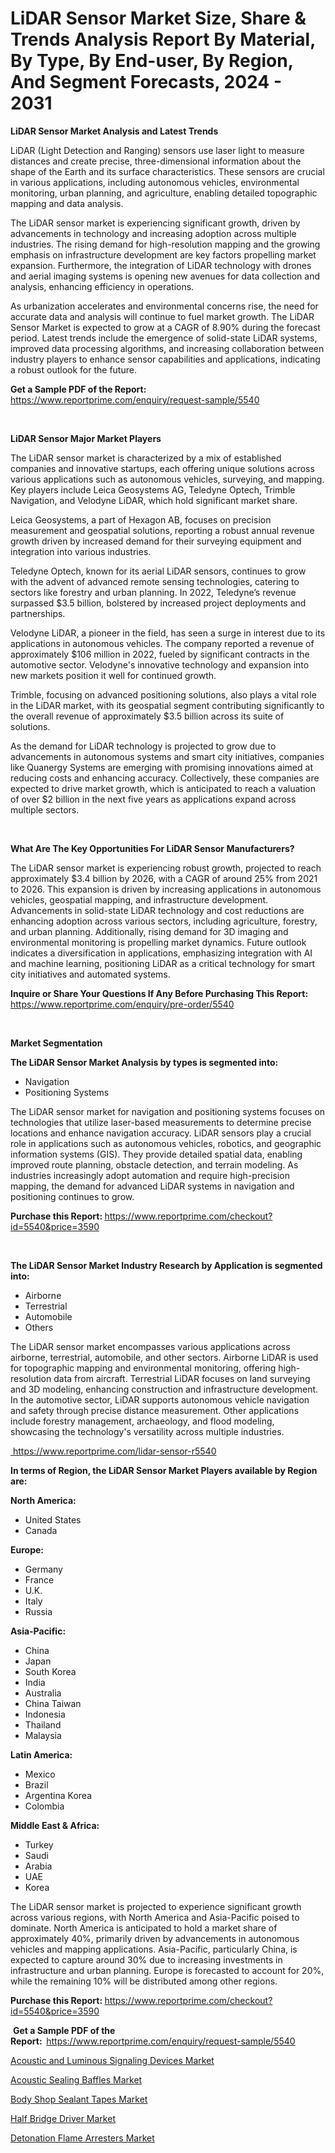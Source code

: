<p><h1>LiDAR Sensor Market Size, Share & Trends Analysis Report By Material, By Type, By End-user, By Region, And Segment Forecasts, 2024 - 2031</h1></p><p><strong>LiDAR Sensor Market Analysis and Latest Trends</strong></p>
<p><p>LiDAR (Light Detection and Ranging) sensors use laser light to measure distances and create precise, three-dimensional information about the shape of the Earth and its surface characteristics. These sensors are crucial in various applications, including autonomous vehicles, environmental monitoring, urban planning, and agriculture, enabling detailed topographic mapping and data analysis.</p><p>The LiDAR sensor market is experiencing significant growth, driven by advancements in technology and increasing adoption across multiple industries. The rising demand for high-resolution mapping and the growing emphasis on infrastructure development are key factors propelling market expansion. Furthermore, the integration of LiDAR technology with drones and aerial imaging systems is opening new avenues for data collection and analysis, enhancing efficiency in operations.</p><p>As urbanization accelerates and environmental concerns rise, the need for accurate data and analysis will continue to fuel market growth. The LiDAR Sensor Market is expected to grow at a CAGR of 8.90% during the forecast period. Latest trends include the emergence of solid-state LiDAR systems, improved data processing algorithms, and increasing collaboration between industry players to enhance sensor capabilities and applications, indicating a robust outlook for the future.</p></p>
<p><strong>Get a Sample PDF of the Report:&nbsp;</strong> <a href="https://www.reportprime.com/enquiry/request-sample/5540?utm_campaign=10&utm_medium=2&utm_source=Github&utm_content=ia&utm_term=18102024&utm_id=lidar-sensor">https://www.reportprime.com/enquiry/request-sample/5540</a></p>
<p>&nbsp;</p>
<p><strong>LiDAR Sensor Major Market Players</strong></p>
<p><p>The LiDAR sensor market is characterized by a mix of established companies and innovative startups, each offering unique solutions across various applications such as autonomous vehicles, surveying, and mapping. Key players include Leica Geosystems AG, Teledyne Optech, Trimble Navigation, and Velodyne LiDAR, which hold significant market share.</p><p>Leica Geosystems, a part of Hexagon AB, focuses on precision measurement and geospatial solutions, reporting a robust annual revenue growth driven by increased demand for their surveying equipment and integration into various industries. </p><p>Teledyne Optech, known for its aerial LiDAR sensors, continues to grow with the advent of advanced remote sensing technologies, catering to sectors like forestry and urban planning. In 2022, Teledyne’s revenue surpassed $3.5 billion, bolstered by increased project deployments and partnerships.</p><p>Velodyne LiDAR, a pioneer in the field, has seen a surge in interest due to its applications in autonomous vehicles. The company reported a revenue of approximately $106 million in 2022, fueled by significant contracts in the automotive sector. Velodyne's innovative technology and expansion into new markets position it well for continued growth.</p><p>Trimble, focusing on advanced positioning solutions, also plays a vital role in the LiDAR market, with its geospatial segment contributing significantly to the overall revenue of approximately $3.5 billion across its suite of solutions.</p><p>As the demand for LiDAR technology is projected to grow due to advancements in autonomous systems and smart city initiatives, companies like Quanergy Systems are emerging with promising innovations aimed at reducing costs and enhancing accuracy. Collectively, these companies are expected to drive market growth, which is anticipated to reach a valuation of over $2 billion in the next five years as applications expand across multiple sectors.</p></p>
<p>&nbsp;</p>
<p><strong>What Are The Key Opportunities For LiDAR Sensor Manufacturers?</strong></p>
<p><p>The LiDAR sensor market is experiencing robust growth, projected to reach approximately $3.4 billion by 2026, with a CAGR of around 25% from 2021 to 2026. This expansion is driven by increasing applications in autonomous vehicles, geospatial mapping, and infrastructure development. Advancements in solid-state LiDAR technology and cost reductions are enhancing adoption across various sectors, including agriculture, forestry, and urban planning. Additionally, rising demand for 3D imaging and environmental monitoring is propelling market dynamics. Future outlook indicates a diversification in applications, emphasizing integration with AI and machine learning, positioning LiDAR as a critical technology for smart city initiatives and automated systems.</p></p>
<p><strong>Inquire or Share Your Questions If Any Before Purchasing This Report:</strong> <a href="https://www.reportprime.com/enquiry/pre-order/5540?utm_campaign=10&utm_medium=2&utm_source=Github&utm_content=ia&utm_term=18102024&utm_id=lidar-sensor">https://www.reportprime.com/enquiry/pre-order/5540</a></p>
<p>&nbsp;</p>
<p><strong>Market Segmentation</strong></p>
<p><strong>The LiDAR Sensor Market Analysis by types is segmented into:</strong></p>
<p><ul><li>Navigation</li><li>Positioning Systems</li></ul></p>
<p><p>The LiDAR sensor market for navigation and positioning systems focuses on technologies that utilize laser-based measurements to determine precise locations and enhance navigation accuracy. LiDAR sensors play a crucial role in applications such as autonomous vehicles, robotics, and geographic information systems (GIS). They provide detailed spatial data, enabling improved route planning, obstacle detection, and terrain modeling. As industries increasingly adopt automation and require high-precision mapping, the demand for advanced LiDAR systems in navigation and positioning continues to grow.</p></p>
<p><strong>Purchase this Report:&nbsp;</strong><a href="https://www.reportprime.com/checkout?id=5540&price=3590&utm_campaign=10&utm_medium=2&utm_source=Github&utm_content=ia&utm_term=18102024&utm_id=lidar-sensor">https://www.reportprime.com/checkout?id=5540&price=3590</a></p>
<p>&nbsp;</p>
<p><strong>The LiDAR Sensor Market Industry Research by Application is segmented into:</strong></p>
<p><ul><li>Airborne</li><li>Terrestrial</li><li>Automobile</li><li>Others</li></ul></p>
<p><p>The LiDAR sensor market encompasses various applications across airborne, terrestrial, automobile, and other sectors. Airborne LiDAR is used for topographic mapping and environmental monitoring, offering high-resolution data from aircraft. Terrestrial LiDAR focuses on land surveying and 3D modeling, enhancing construction and infrastructure development. In the automotive sector, LiDAR supports autonomous vehicle navigation and safety through precise distance measurement. Other applications include forestry management, archaeology, and flood modeling, showcasing the technology's versatility across multiple industries.</p></p>
<p><a href="https://www.reportprime.com/lidar-sensor-r5540?utm_campaign=10&utm_medium=2&utm_source=Github&utm_content=ia&utm_term=18102024&utm_id=lidar-sensor">&nbsp;https://www.reportprime.com/lidar-sensor-r5540</a></p>
<p><strong>In terms of Region, the LiDAR Sensor Market Players available by Region are:</strong></p>
<p>
    <p> <strong> North America: </strong>
        <ul>
            <li>United States</li>
            <li>Canada</li>
        </ul>
        </p> 
    <p> <strong> Europe: </strong>
        <ul>
            <li>Germany</li>
            <li>France</li>
            <li>U.K.</li>
            <li>Italy</li>
            <li>Russia</li>
        </ul>
        </p> 
    <p> <strong> Asia-Pacific: </strong>
        <ul>
            <li>China</li>
            <li>Japan</li>
            <li>South Korea</li>
            <li>India</li>
            <li>Australia</li>
            <li>China Taiwan</li>
            <li>Indonesia</li>
            <li>Thailand</li>
            <li>Malaysia</li>
        </ul>
        </p> 
    <p> <strong> Latin America: </strong>
        <ul>
            <li>Mexico</li>
            <li>Brazil</li>
            <li>Argentina Korea</li>
            <li>Colombia</li>
        </ul>
        </p> 
    <p> <strong> Middle East & Africa: </strong>
        <ul>
            <li>Turkey</li>
            <li>Saudi</li>
            <li>Arabia</li>
            <li>UAE</li>
            <li>Korea</li>
        </ul>
    </p>
    </p>
<p><p>The LiDAR sensor market is projected to experience significant growth across various regions, with North America and Asia-Pacific poised to dominate. North America is anticipated to hold a market share of approximately 40%, primarily driven by advancements in autonomous vehicles and mapping applications. Asia-Pacific, particularly China, is expected to capture around 30% due to increasing investments in infrastructure and urban planning. Europe is forecasted to account for 20%, while the remaining 10% will be distributed among other regions.</p></p>
<p><strong>Purchase this Report: </strong><a href="https://www.reportprime.com/checkout?id=5540&price=3590&utm_campaign=10&utm_medium=2&utm_source=Github&utm_content=ia&utm_term=18102024&utm_id=lidar-sensor">https://www.reportprime.com/checkout?id=5540&price=3590</a></p>
<p>&nbsp;<strong>Get a Sample PDF of the Report:&nbsp;&nbsp;</strong><a href="https://www.reportprime.com/enquiry/request-sample/5540?utm_campaign=10&utm_medium=2&utm_source=Github&utm_content=ia&utm_term=18102024&utm_id=lidar-sensor">https://www.reportprime.com/enquiry/request-sample/5540</a></p>
<p><strong></strong></p>
<p><p><a href="https://github.com/NancyAlvarado586/Market-Research-Report-List-1/blob/main/acoustic-and-luminous-signaling-devices-market.md?utm_campaign=10&utm_medium=2&utm_source=Github&utm_content=ia&utm_term=18102024&utm_id=lidar-sensor">Acoustic and Luminous Signaling Devices Market</a></p><p><a href="https://www.linkedin.com/pulse/strategic-market-insights-global-acoustic-sealing-baffles-2024-bdaac?utm_campaign=10&utm_medium=2&utm_source=Github&utm_content=ia&utm_term=18102024&utm_id=lidar-sensor">Acoustic Sealing Baffles Market</a></p><p><a href="https://www.linkedin.com/pulse/regional-adaptations-global-body-shop-sealant-tapes-market-as2pc?utm_campaign=10&utm_medium=2&utm_source=Github&utm_content=ia&utm_term=18102024&utm_id=lidar-sensor">Body Shop Sealant Tapes Market</a></p><p><a href="https://github.com/JubayerMia832/Market-Research-Report-List-1/blob/main/half-bridge-driver-market.md?utm_campaign=10&utm_medium=2&utm_source=Github&utm_content=ia&utm_term=18102024&utm_id=lidar-sensor">Half Bridge Driver Market</a></p><p><a href="https://issuu.com/reportprime-2/docs/detonation-flame-arresters-market-s_74ece8c606eb4c?utm_campaign=10&utm_medium=2&utm_source=Github&utm_content=ia&utm_term=18102024&utm_id=lidar-sensor">Detonation Flame Arresters Market</a></p></p>